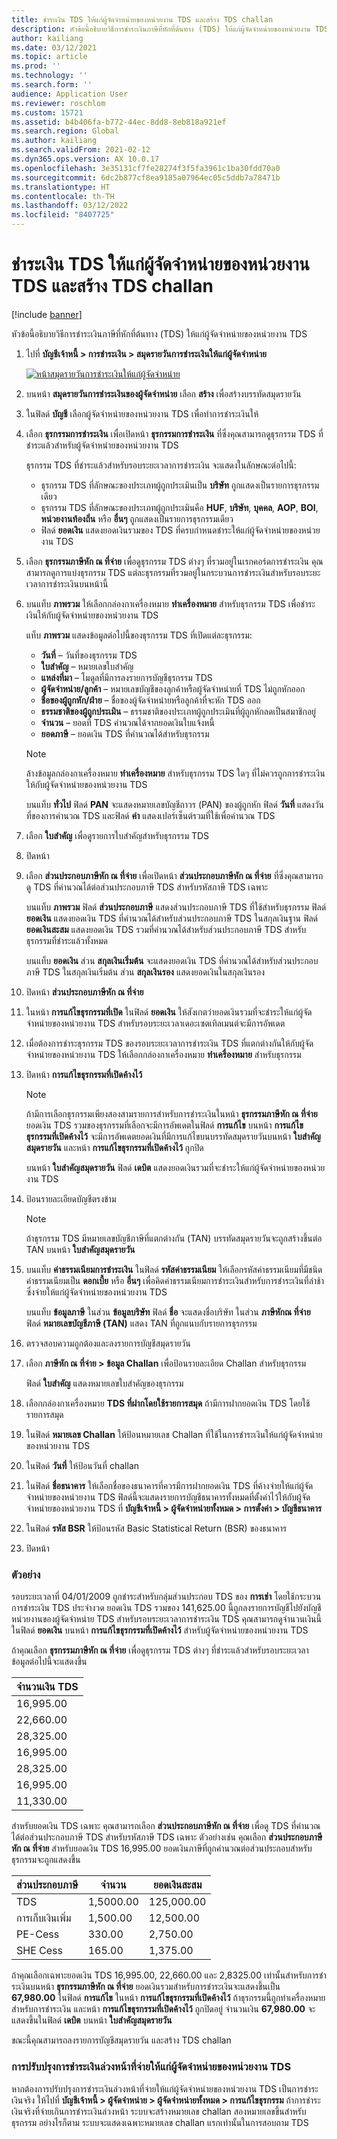 ```yaml
---
title: ชำระเงิน TDS ให้แก่ผู้จัดจำหน่ายของหน่วยงาน TDS และสร้าง TDS challan
description: หัวข้อนี้อธิบายวิธีการชำระเงินภาษีที่หักที่ต้นทาง (TDS) ให้แก่ผู้จัดจำหน่ายของหน่วยงาน TDS
author: kailiang
ms.date: 03/12/2021
ms.topic: article
ms.prod: ''
ms.technology: ''
ms.search.form: ''
audience: Application User
ms.reviewer: roschlom
ms.custom: 15721
ms.assetid: b4b406fa-b772-44ec-8dd8-8eb818a921ef
ms.search.region: Global
ms.author: kailiang
ms.search.validFrom: 2021-02-12
ms.dyn365.ops.version: AX 10.0.17
ms.openlocfilehash: 3e35131cf7fe28274f3f5fa3961c1ba30fdd70a0
ms.sourcegitcommit: 6dc2b877cf8ea9185a07964ec05c5ddb7a78471b
ms.translationtype: HT
ms.contentlocale: th-TH
ms.lasthandoff: 03/12/2022
ms.locfileid: "8407725"
---
```

# <a name="settle-tds-payments-to-tds-authority-vendors-and-generate-tds-challan"></a>ชำระเงิน TDS ให้แก่ผู้จัดจำหน่ายของหน่วยงาน TDS และสร้าง TDS challan

[!include [banner](../includes/banner.md)]

หัวข้อนี้อธิบายวิธีการชำระเงินภาษีที่หักที่ต้นทาง (TDS) ให้แก่ผู้จัดจำหน่ายของหน่วยงาน TDS

1. ไปที่ **บัญชีเจ้าหนี้ \> การชำระเงิน \> สมุดรายวันการชำระเงินให้แก่ผู้จัดจำหน่าย**

    [![หน้าสมุดรายวันการชำระเงินให้แก่ผู้จัดจำหน่าย](./media/apac-ind-TDS-51.png)](./media/apac-ind-TDS-51.png)

2. บนหน้า **สมุดรายวันการชำระเงินของผู้จัดจำหน่าย** เลือก **สร้าง** เพื่อสร้างบรรทัดสมุดรายวัน
3. ในฟิลด์ **บัญชี** เลือกผู้จัดจำหน่ายของหน่วยงาน TDS เพื่อทำการชำระเงินให้
4. เลือก **ธุรกรรมการชําระเงิน** เพื่อเปิดหน้า **ธุรกรรมการชําระเงิน** ที่ซึ่งคุณสามารถดูธุรกรรม TDS ที่ชําระแล้วสำหรับผู้จัดจำหน่ายของหน่วยงาน TDS

    ธุรกรรม TDS ที่ชําระแล้วสำหรับรอบระยะเวลาการชำระเงิน จะแสดงในลักษณะต่อไปนี้:

    - ธุรกรรม TDS ที่ลักษณะของประเภทผู้ถูกประเมินเป็น **บริษัท** ถูกแสดงเป็นรายการธุรกรรมเดียว
    - ธุรกรรม TDS ที่ลักษณะของประเภทผู้ถูกประเมินคือ **HUF**, **บริษัท**, **บุคคล**, **AOP**, **BOI**, **หน่วยงานท้องถิ่น** หรือ **อื่นๆ** ถูกแสดงเป็นรายการธุรกรรมเดียว
    - ฟิลด์ **ยอดเงิน** แสดงยอดเงินรวมของ TDS ที่ครบกําหนดชําระให้แก่ผู้จัดจำหน่ายของหน่วยงาน TDS

5. เลือก **ธุรกรรมภาษีหัก ณ ที่จ่าย** เพื่อดูธุรกรรม TDS ต่างๆ ที่รวมอยู่ในเรกคอร์ดการชําระเงิน คุณสามารถดูการแบ่งธุรกรรม TDS แต่ละธุรกรรมที่รวมอยู่ในกระบวนการชําระเงินสำหรับรอบระยะเวลาการชำระเงินบนหน้านี้
6. บนแท็บ **ภาพรวม** ให้เลือกกล่องกาเครื่องหมาย **ทำเครื่องหมาย** สำหรับธุรกรรม TDS เพื่อชำระเงินให้กับผู้จัดจำหน่ายของหน่วยงาน TDS

    แท็บ **ภาพรวม** แสดงข้อมูลต่อไปนี้ของธุรกรรม TDS ที่เปิดแต่ละธุรกรรม:

    - **วันที่** – วันที่ของธุรกรรม TDS
    - **ใบสำคัญ** – หมายเลขใบสำคัญ
    - **แหล่งที่มา** – โมดูลที่มีการลงรายการบัญชีธุรกรรม TDS
    - **ผู้จัดจำหน่าย/ลูกค้า** – หมายเลขบัญชีของลูกค้าหรือผู้จัดจำหน่ายที่ TDS ไม่ถูกหักออก
    - **ชื่อของผู้ถูกหัก/ฝ่าย** – ชื่อของผู้จัดจำหน่ายหรือลูกค้าที่จะหัก TDS ออก
    - **ธรรมชาติของผู้ถูกประเมิน** – ธรรมชาติของประเภทผู้ถูกประเมินที่ผู้ถูกหักลดเป็นสมาชิกอยู่
    - **จำนวน** – ยอดที่ TDS คำนวณได้จากยอดเงินใบแจ้งหนี้
    - **ยอดภาษี** – ยอดเงิน TDS ที่คํานวณได้สำหรับธุรกรรม

    > [!NOTE]
    > ล้างข้อมูลกล่องกาเครื่องหมาย **ทำเครื่องหมาย** สำหรับธุรกรรม TDS ใดๆ ที่ไม่ควรถูกการชำระเงินให้กับผู้จัดจำหน่ายของหน่วยงาน TDS

    บนแท็บ **ทั่วไป** ฟิลด์ **PAN** จะแสดงหมายเลขบัญชีถาวร (PAN) ของผู้ถูกหัก ฟิลด์ **วันที่** แสดงวันที่ของการคํานวณ TDS และฟิลด์ **ค่า** แสดงเปอร์เซ็นต์รวมที่ใช้เพื่อคํานวณ TDS

7. เลือก **ใบสำคัญ** เพื่อดูรายการใบสำคัญสำหรับธุรกรรม TDS
8. ปิดหน้า
10. เลือก **ส่วนประกอบภาษีหัก ณ ที่จ่าย** เพื่อเปิดหน้า **ส่วนประกอบภาษีหัก ณ ที่จ่าย** ที่ซึ่งคุณสามารถดู TDS ที่คํานวณได้ต่อส่วนประกอบภาษี TDS สำหรับรหัสภาษี TDS เฉพาะ

    บนแท็บ **ภาพรวม** ฟิลด์ **ส่วนประกอบภาษี** แสดงส่วนประกอบภาษี TDS ที่ใช้สำหรับธุรกรรม ฟิลด์ **ยอดเงิน** แสดงยอดเงิน TDS ที่คํานวณได้สำหรับส่วนประกอบภาษี TDS ในสกุลเงินฐาน ฟิลด์ **ยอดเงินสะสม** แสดงยอดเงิน TDS รวมที่คํานวณได้สำหรับส่วนประกอบภาษี TDS สำหรับธุรกรรมที่ชำระแล้วทั้งหมด

    บนแท็บ **ยอดเงิน** ส่วน **สกุลเงินเริ่มต้น** จะแสดงยอดเงิน TDS ที่คํานวณได้สำหรับส่วนประกอบภาษี TDS ในสกุลเงินเริ่มต้น ส่วน **สกุลเงินรอง** แสดงยอดเงินในสกุลเงินรอง

11. ปิดหน้า **ส่วนประกอบภาษีหัก ณ ที่จ่าย**
12. ในหน้า **การแก้ไขธุรกรรมที่เปิด** ในฟิลด์ **ยอดเงิน** ให้สังเกตว่ายอดเงินรวมที่จะชําระให้แก่ผู้จัดจำหน่ายของหน่วยงาน TDS สำหรับรอบระยะเวลาเดอะเซตเทิลเมนต์จะมีการอัพเดต
13. เมื่อต้องการชําระธุรกรรม TDS ของรอบระยะเวลาการชําระเงิน TDS ที่แตกต่างกันให้กับผู้จัดจำหน่ายของหน่วยงาน TDS ให้เลือกกล่องกาเครื่องหมาย **ทำเครื่องหมาย** สำหรับธุรกรรม
14. ปิดหน้า **การแก้ไขธุรกรรมที่เปิดค้างไว้**

    > [!NOTE]
    > ถ้ามีการเลือกธุรกรรมเพียงสองสามรายการสำหรับการชําระเงินในหน้า **ธุรกรรมภาษีหัก ณ ที่จ่าย** ยอดเงิน TDS รวมของธุรกรรมที่เลือกจะมีการอัพเดตในฟิลด์ **การแก้ไข** บนหน้า **การแก้ไขธุรกรรมที่เปิดค้างไว้** จะมีการอัพเดตยอดเงินที่มีการแก้ไขบนบรรทัดสมุดรายวันบนหน้า **ใบสำคัญสมุดรายวัน** และหน้า **การแก้ไขธุรกรรมที่เปิดค้างไว้** ถูกปิด

    บนหน้า **ใบสำคัญสมุดรายวัน** ฟิลด์ **เดบิต** แสดงยอดเงินรวมที่จะชำระให้แก่ผู้จัดจำหน่ายของหน่วยงาน TDS

15. ป้อนรายละเอียดบัญชีตรงข้าม

    > [!NOTE]
    > ถ้าธุรกรรม TDS มีหมายเลขบัญชีภาษีที่แตกต่างกัน (TAN) บรรทัดสมุดรายวันจะถูกสร้างขึ้นต่อ TAN บนหน้า **ใบสำคัญสมุดรายวัน**

16. บนแท็บ **ค่าธรรมเนียมการชำระเงิน** ในฟิลด์ **รหัสค่าธรรมเนียม** ให้เลือกรหัสค่าธรรมเนียมที่มีชนิดค่าธรรมเนียมเป็น **ดอกเบี้ย** หรือ **อื่นๆ** เพื่อคิดค่าธรรมเนียมการชำระเงินสำหรับการชำระเงินที่ล่าช้าซึ่งจ่ายให้แก่ผู้จัดจำหน่ายของหน่วยงาน TDS

    บนแท็บ **ข้อมูลภาษี** ในส่วน **ข้อมูลบริษัท** ฟิลด์ **ชื่อ** จะแสดงชื่อบริษัท ในส่วน **ภาษีหักณ ที่จ่าย** ฟิลด์ **หมายเลขบัญชีภาษี (TAN)** แสดง TAN ที่ถูกแนบกับรายการธุรกรรม

17. ตรวจสอบความถูกต้องและลงรายการบัญชีสมุดรายวัน
18. เลือก **ภาษีหัก ณ ที่จ่าย \> ข้อมูล Challan** เพื่อป้อนรายละเอียด Challan สำหรับธุรกรรม

    ฟิลด์ **ใบสำคัญ** แสดงหมายเลขใบสำคัญของธุรกรรม
    
19. เลือกกล่องกาเครื่องหมาย **TDS ที่ฝากโดยใช้รายการสมุด** ถ้ามีการฝากยอดเงิน TDS โดยใช้รายการสมุด
20. ในฟิลด์ **หมายเลข Challan** ให้ป้อนหมายเลข Challan ที่ใช้ในการชำระเงินให้แก่ผู้จัดจำหน่ายของหน่วยงาน TDS
21. ในฟิลด์ **วันที่** ให้ป้อนวันที่ challan
22. ในฟิลด์ **ชื่อธนาคาร** ให้เลือกชื่อของธนาคารที่ควรมีการฝากยอดเงิน TDS ที่ค้างจ่ายให้แก่ผู้จัดจำหน่ายของหน่วยงาน TDS ฟิลด์นี้จะแสดงรายการบัญชีธนาคารทั้งหมดที่ตั้งค่าไว้ให้กับผู้จัดจำหน่ายของหน่วยงาน TDS ที่ **บัญชีเจ้าหนี้ \> ผู้จัดจำหน่ายทั้งหมด \> การตั้งค่า \> บัญชีธนาคาร**
23. ในฟิลด์ **รหัส BSR** ให้ป้อนรหัส Basic Statistical Return (BSR) ของธนาคาร
24. ปิดหน้า

### <a name="example"></a>ตัวอย่าง

รอบระยะเวลาที่ 04/01/2009 ถูกชำระสำหรับกลุ่มส่วนประกอบ TDS ของ **การเช่า** โดยใช้กระบวนการชําระเงิน TDS ประจำงวด ยอดเงิน TDS รวมของ 141,625.00 นี้ถูกลงรายการบัญชีไปยังบัญชีหน่วยงานของผู้จัดจำหน่าย TDS สำหรับรอบระยะเวลาการชําระเงิน TDS คุณสามารถดูจํานวนเงินนี้ในฟิลด์ **ยอดเงิน** บนหน้า **การแก้ไขธุรกรรมที่เปิดค้างไว้** สำหรับผู้จัดจำหน่ายของหน่วยงาน TDS

ถ้าคุณเลือก **ธุรกรรมภาษีหัก ณ ที่จ่าย** เพื่อดูธุรกรรม TDS ต่างๆ ที่ชำระแล้วสำหรับรอบระยะเวลา ข้อมูลต่อไปนี้จะแสดงขึ้น

| จำนวนเงิน TDS |
|------------|
| 16,995.00  |
| 22,660.00  |
| 28,325.00  |
| 16,995.00  |
| 28,325.00  |
| 16,995.00  |
| 11,330.00  |

สำหรับยอดเงิน TDS เฉพาะ คุณสามารถเลือก **ส่วนประกอบภาษีหัก ณ ที่จ่าย** เพื่อดู TDS ที่คํานวณได้ต่อส่วนประกอบภาษี TDS สำหรับรหัสภาษี TDS เฉพาะ ตัวอย่างเช่น คุณเลือก **ส่วนประกอบภาษีหัก ณ ที่จ่าย** สำหรับยอดเงิน TDS 16,995.00 ยอดเงินภาษีที่ถูกคํานวณต่อส่วนประกอบสำหรับธุรกรรมจะถูกแสดงขึ้น

| ส่วนประกอบภาษี | จำนวน    | ยอดเงินสะสม |
|---------------|-----------|--------------------|
| TDS           | 1,5000.00 | 125,000.00         |
| การเก็บเงินเพิ่ม     | 1,500.00  | 12,500.00          |
| PE-Cess       | 330.00    | 2,750.00           |
| SHE Cess      | 165.00    | 1,375.00           |

ถ้าคุณเลือกเฉพาะยอดเงิน TDS 16,995.00, 22,660.00 และ 2,8325.00 เท่านั้นสำหรับการชําระเงินบนหน้า **ธุรกรรมภาษีหัก ณ ที่จ่าย** ยอดเงินรวมสำหรับการชําระเงินจะแสดงขึ้นเป็น **67,980.00** ในฟิลด์ **การแก้ไข** ในหน้า **การแก้ไขธุรกรรมที่เปิดค้างไว้** ถ้าธุรกรรมนี้ถูกทำเครื่องหมายสำหรับการชําระเงิน และหน้า **การแก้ไขธุรกรรมที่เปิดค้างไว้** ถูกปิดอยู่ จํานวนเงิน **67,980.00** จะแสดงขึ้นในฟิลด์ **เดบิต** บนหน้า **ใบสำคัญสมุดรายวัน**

ขณะนี้คุณสามารถลงรายการบัญชีสมุดรายวัน และสร้าง TDS challan

### <a name="adjustment-of-advance-payments-that-are-made-to-tds-authority-vendors"></a>การปรับปรุงการชำระเงินล่วงหน้าที่จ่ายให้แก่ผู้จัดจำหน่ายของหน่วยงาน TDS

หากต้องการปรับปรุงการชําระเงินล่วงหน้าที่จ่ายให้แก่ผู้จัดจำหน่ายของหน่วยงาน TDS เป็นการชําระเงินจริง ให้ไปที่ **บัญชีเจ้าหนี้ \> ผู้จัดจำหน่าย \> ผู้จัดจำหน่ายทั้งหมด \> การแก้ไขธุรกรรม** ถ้าการชำระเงินจริงที่จ่ายเกินการชำระเงินล่วงหน้า ระบบจะสร้างหมายเลข challan สองหมายเลขขึ้นสำหรับธุรกรรม อย่างไรก็ตาม ระบบจะแสดงเฉพาะหมายเลข challan แรกเท่านั้นในการสอบถาม TDS
